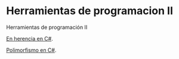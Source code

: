 # Herramientas de programacion II
Herramientas de programación II

[En herencia en C#](https://dwn84.github.io/diapositivas/herencia.html).


[Polimorfismo en C#](https://dwn84.github.io/diapositivas/Polimorfismo.html).
